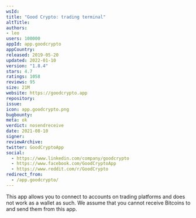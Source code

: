 ```yaml
---
wsId: 
title: "Good Crypto: trading terminal"
altTitle: 
authors:
- leo
users: 100000
appId: app.goodcrypto
appCountry: 
released: 2019-05-20
updated: 2022-01-10
version: "1.8.4"
stars: 4.7
ratings: 1058
reviews: 95
size: 21M
website: https://goodcrypto.app
repository: 
issue: 
icon: app.goodcrypto.png
bugbounty: 
meta: ok
verdict: nosendreceive
date: 2021-08-10
signer: 
reviewArchive:
twitter: GoodCryptoApp
social:
  - https://www.linkedin.com/company/goodcrypto
  - https://www.facebook.com/GoodCryptoApp
  - https://www.reddit.com/r/GoodCrypto
redirect_from:
  - /app.goodcrypto/
---
```


This app allows you to connect to accounts on trading platforms and does not
work as a wallet as such. We assume that you cannot receive Bitcoins to and send
them from this app.
